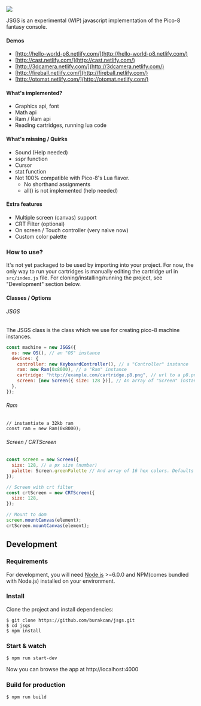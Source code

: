 ![](https://s15.postimg.org/f8msaljij/Screen_Shot_2016_11_13_at_18_44_52.png)

JSGS is an experimental (WIP) javascript implementation of the Pico-8 fantasy console.

#### Demos
- [http://hello-world-p8.netlify.com/](http://hello-world-p8.netlify.com/)
- [http://cast.netlify.com/](http://cast.netlify.com/)
- [http://3dcamera.netlify.com/](http://3dcamera.netlify.com/)
- [http://fireball.netlify.com/](http://fireball.netlify.com/)
- [http://otomat.netlify.com/](http://otomat.netlify.com/)

#### What's implemented?
- Graphics api, font
- Math api
- Ram / Ram api
- Reading cartridges, running lua code

#### What's missing / Quirks
- Sound (Help needed)
- sspr function
- Cursor
- stat function
- Not 100% compatible with Pico-8's Lua flavor.
  - No shorthand assignments
  - all() is not implemented (help needed)

#### Extra features
- Multiple screen (canvas) support
- CRT Filter (optional)
- On screen / Touch controller (very naìve now)
- Custom color palette

### How to use?
It's not yet packaged to be used by importing into your project. For now, the only way to run your cartridges
is manually editing the cartridge url in `src/index.js` file. For cloning/installing/running the project, see
"Development" section below.

#### Classes / Options
###### JSGS
The JSGS class is the class which we use for creating pico-8 machine instances. 
```javascript
const machine = new JSGS({
  os: new OS(), // an "OS" instance
  devices: {
    controller: new KeyboardController(), // a "Controller" instance
    ram: new Ram(0x8000), // a "Ram" instance
    cartridge: "http://example.com/cartridge.p8.png", // url to a p8.png cartridge
    screen: [new Screen({ size: 128 })], // An array of "Screen" instances
  },
});
```
  
###### Ram
```javascipt
// instantiate a 32kb ram
const ram = new Ram(0x8000);
```

###### Screen / CRTScreen
```javascript
const screen = new Screen({
  size: 128, // a px size (number)
  palette: Screen.greenPalette // And array of 16 hex colors. Defaults to pico-8 palette
});

// Screen with crt filter
const crtScreen = new CRTScreen({
  size: 128,
});

// Mount to dom
screen.mountCanvas(element);
crtScreen.mountCanvas(element);
```

## Development
### Requirements
For development, you will need [Node.js](http://nodejs.org/) >=6.0.0 and NPM(comes bundled with Node.js) installed on your environment.

### Install
Clone the project and install dependencies:

    $ git clone https://github.com/burakcan/jsgs.git
    $ cd jsgs
    $ npm install

### Start & watch

    $ npm run start-dev

Now you can browse the app at http://localhost:4000

### Build for production

    $ npm run build

